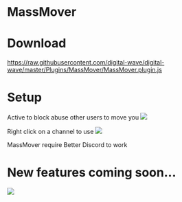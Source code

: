 # MassMover
# Download
https://raw.githubusercontent.com/digital-wave/digital-wave/master/Plugins/MassMover/MassMover.plugin.js
# Setup
Active to block abuse other users to move you
![](https://i.imgur.com/QANCiPz.png)

Right click on a channel to use
![](https://i.imgur.com/1gxlyXQ.gif)

MassMover require Better Discord to work
# New features coming soon...
![](https://i.imgur.com/0euuzht.gif)
